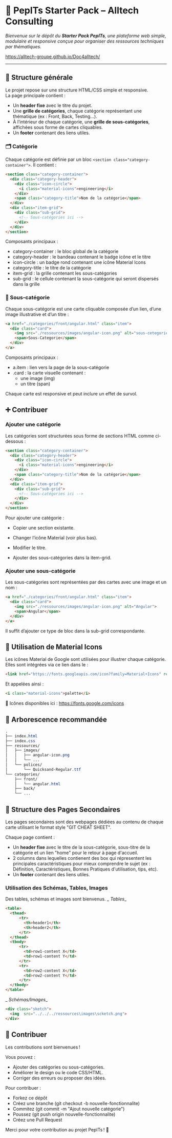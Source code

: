 # 🚀 PepITs Starter Pack – Alltech Consulting

_Bienvenue sur le dépôt du **Starter Pack PepITs**, une plateforme web simple, modulaire et responsive conçue pour organiser des ressources techniques par thématiques._

https://alltech-groupe.github.io/Doc4alltech/

---

## 📐 Structure générale

Le projet repose sur une structure HTML/CSS simple et responsive.  
La page principale contient :

- Un **header fixe** avec le titre du projet.
- Une **grille de catégories**, chaque catégorie représentant une thématique (ex : Front, Back, Testing…).
- À l’intérieur de chaque catégorie, une **grille de sous-catégories**, affichées sous forme de cartes cliquables.
- Un **footer** contenant des liens utiles.

### 🗂️ Catégorie

Chaque catégorie est définie par un bloc `<section class="category-container">`. Il contient :

```html
<section class="category-container">
  <div class="category-header">
    <div class="icon-circle">
      <i class="material-icons">engineering</i>
    </div>
    <span class="category-title">Nom de la catégorie</span>
  </div>
  <div class="item-grid">
    <div class="sub-grid">
      <!-- Sous-catégories ici -->
    </div>
  </div>
</section>
```
Composants principaux :
- category-container : le bloc global de la catégorie
- category-header : le bandeau contenant le badge icône et le titre
- icon-circle : un badge rond contenant une icône Material Icons
- category-title : le titre de la catégorie
- item-grid : la grille contenant les sous-catégories
- sub-grid : le cellule contenant la sous-catégorie qui seront dispersés dans la grille

### 🔸 Sous-catégorie
Chaque sous-catégorie est une carte cliquable composée d’un lien, d’une image illustrative et d’un titre :

```html
<a href="./categories/front/angular.html" class="item">
  <div class="card">
    <img src="./ressources/images/angular-icon.png" alt="sous-cetegorie">
    <span>Sous-Categorie</span>
  </div>
</a>
```
Composants principaux :
- a.item : lien vers la page de la sous-catégorie
- .card : la carte visuelle contenant :
  - une image (img)
  - un titre (span)

Chaque carte est responsive et peut inclure un effet de survol.

## ➕ Contribuer
### Ajouter une catégorie

Les catégories sont structurées sous forme de sections HTML comme ci-dessous :

```html
<section class="category-container">
  <div class="category-header">
    <div class="icon-circle">
      <i class="material-icons">engineering</i>
    </div>
    <span class="category-title">Nom de la catégorie</span>
  </div>
  <div class="item-grid">
    <div class="sub-grid">
      <!-- Sous-catégories ici -->
    </div>
  </div>
</section>
```

Pour ajouter une catégorie :

- Copier une section existante.

- Changer l’icône Material (voir plus bas).

- Modifier le titre.

- Ajouter des sous-catégories dans la item-grid.

### Ajouter une sous-catégorie
Les sous-catégories sont représentées par des cartes avec une image et un nom :

```html
<a href="./categories/front/angular.html" class="item">
  <div class="card">
    <img src="./ressources/images/angular-icon.png" alt="Angular">
    <span>Angular</span>
  </div>
</a>
```
Il suffit d’ajouter ce type de bloc dans la sub-grid correspondante.

## 🎨 Utilisation de Material Icons
Les icônes Material de Google sont utilisées pour illustrer chaque catégorie.
Elles sont intégrées via ce lien dans le <head> :

```html
<link href="https://fonts.googleapis.com/icon?family=Material+Icons" rel="stylesheet">
```
Et appelées ainsi :

```html
<i class="material-icons">palette</i>
```
🔗 Icônes disponibles ici : https://fonts.google.com/icons

## 📁 Arborescence recommandée
```css
.
├── index.html
├── index.css
├── ressources/
│   ├── images/
│   │   ├── angular-icon.png
│   │   └── ...
│   └── polices/
│       └── Quicksand-Regular.ttf
└── categories/
    ├── front/
    │   └── angular.html
    ├── back/
    └── ...
```

## 📎 Structure des Pages Secondaires

Les pages secondaires sont des webpages dédiées au contenu de chaque carte utilisant le format style "GIT CHEAT SHEET".

Chaque page contient :

- Un **header fixe** avec le titre de la sous-catégorie, sous-titre de la catégorie et un lien "home" pour le retour à page d'accueil.
- 2 columns dans lequelles contienent des box qui répresentent les principales caractéristiques pour mieux comprendre le sujet (ex : Définition, Caractéristiques, Bonnes Pratiques d'utilisation, tips, etc).
- Un **footer** contenant des liens utiles.

### Utilisation des Schémas, Tables, Images
Des tables, schémas et images sont bienvenus.
_ _Tables__
```html
<table>
  <thead>
      <tr>
        <th>header1</th>
        <th>header2</th>                   
      </tr>
  </thead>
  <tbody>
      <tr>
        <td>row1-content X</td>
        <td>row1-content Y</td>
      </tr>
      <tr>
        <td>row2-content X</td>
        <td>row2-content Y</td>
      </tr>
  </tbody>
</table>
```
_ _Schémas/Images__
```html
<div class="sketch">
  <img  src="../../../ressources\images\scketch.png">
</div>
```

## 🤝 Contribuer
Les contributions sont bienvenues !

Vous pouvez :
- Ajouter des catégories ou sous-catégories.
- Améliorer le design ou le code CSS/HTML.
- Corriger des erreurs ou proposer des idées.

Pour contribuer :
- Forkez ce dépôt
- Créez une branche (git checkout -b nouvelle-fonctionnalite)
- Commitez (git commit -m "Ajout nouvelle catégorie")
- Poussez (git push origin nouvelle-fonctionnalite)
- Créez une Pull Request

Merci pour votre contribution au projet PepITs ! 🙌
